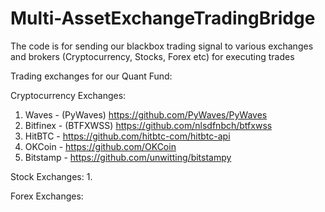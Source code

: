 # Multi-AssetExchangeTradingBridge
The code is for sending our blackbox trading signal to various exchanges and brokers (Cryptocurrency, Stocks, Forex etc) for executing trades

Trading exchanges for our Quant Fund:

Cryptocurrency Exchanges:
  1. Waves - (PyWaves) https://github.com/PyWaves/PyWaves
  2. Bitfinex - (BTFXWSS) https://github.com/nlsdfnbch/btfxwss
  3. HitBTC - https://github.com/hitbtc-com/hitbtc-api
  4. OKCoin - https://github.com/OKCoin
  5. Bitstamp - https://github.com/unwitting/bitstampy
  
Stock Exchanges:
  1. 
  
Forex Exchanges:
  
